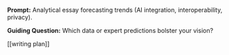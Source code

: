 
**Prompt:** Analytical essay forecasting trends (AI integration, interoperability, privacy).

**Guiding Question:** Which data or expert predictions bolster your vision?

[[writing plan]]